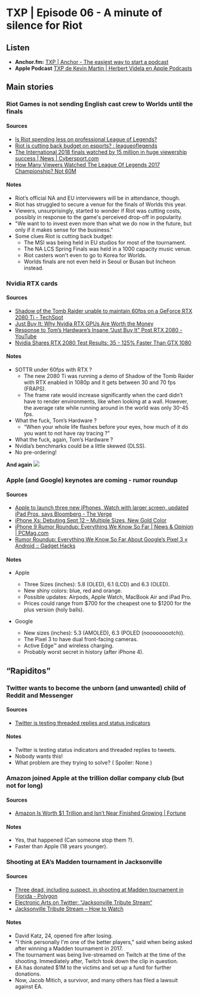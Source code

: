 # TXP | Episode 06 - A minute of silence for Riot

## Listen
- **Anchor.fm:**  [TXP | Anchor - The easiest way to start a podcast](https://anchor.fm/txpod)
- **Apple Podcast** [TXP de Kevin Martin | Herbert Videla en Apple Podcasts](https://itunes.apple.com/pe/podcast/txp/id1338395451?mt=2)

## Main stories

### Riot Games is not sending English cast crew to Worlds until the finals

#### Sources
- [Is Riot spending less on professional League of Legends?](https://www.engadget.com/2018/08/30/riot-cost-cutting-league-legends-esports/)
- [Riot is cutting back budget on esports? : leagueoflegends](https://www.reddit.com/r/leagueoflegends/comments/9aqbes/riot_is_cutting_back_budget_on_esports/e4y4som/)
- [The International 2018 finals watched by 15 million in huge viewership success  | News  | Cybersport.com](https://cybersport.com/post/ti8-15-million-huge-viewership-success)
- [How Many Viewers Watched The League Of Legends 2017 Championship? Not 60M](https://medium.com/@mannyanekal/how-many-viewers-watched-the-league-of-legends-2017-championship-not-60m-b02e6171d5b)

#### Notes
- Riot’s official NA and EU interviewers will be in attendance, though.
- Riot has struggled to secure a venue for the finals of Worlds this year.
- Viewers, unsurprisingly, started to wonder if Riot was cutting costs, possibly in response to the game's perceived drop-off in popularity.
- "We want to to invest even more than what we do now in the future, but only if it makes sense for the business."
- Some clues Riot is cutting back budget:
	- The MSI was being held in EU studios for most of the tournament.
	- The NA LCS Spring Finals was held in a 1000 capacity music venue.
	- Riot casters won't even to go to Korea for Worlds.
	- Worlds finals are not even held in Seoul or Busan but Incheon instead.

### Nvidia RTX cards

#### Sources
- [Shadow of the Tomb Raider unable to maintain 60fps on a GeForce RTX 2080 Ti - TechSpot](https://www.techspot.com/news/76073-shadow-tomb-raider-unable-maintain-60fps-geforce-rtx.html)
- [Just Buy It: Why Nvidia RTX GPUs Are Worth the Money](https://www.tomshardware.com/news/nvidia-rtx-gpus-worth-the-money,37689.html)
- [Response to Tom’s Hardware’s Insane “Just Buy It” Post RTX 2080 - YouTube](https://www.youtube.com/watch?v=tu7pxJXBBn8)
- [Nvidia Shares RTX 2080 Test Results: 35 - 125% Faster Than GTX 1080](https://www.tomshardware.com/news/nvidia-rtx-2080-gaming-benchmarks-rasterized,37679.html)

#### Notes
- SOTTR under 60fps with RTX ?
	- The new 2080 Ti was running a demo of Shadow of the Tomb Raider with RTX enabled in 1080p and it gets between 30 and 70 fps (FRAPS).
	- The frame rate would increase significantly when the card didn’t have to render environments, like when looking at a wall. However, the average rate while running around in the world was only 30-45 fps.
- What the fuck, Tom’s Hardware ?
	- “When your whole life flashes before your eyes, how much of it do you want to not have ray tracing ?”
- What the fuck, again, Tom’s Hardware ?
- Nvidia’s benchmarks could be a little skewed (DLSS).
- No pre-ordering!

**And again**
![](https://media.giphy.com/media/8UHQLZxe0annUgaL8Y/giphy.gif)

### Apple (and Google) keynotes are coming - rumor roundup

#### Sources
- [Apple to launch three new iPhones, Watch with larger screen, updated iPad Pros, says Bloomberg - The Verge](https://www.theverge.com/2018/8/27/17785594/apple-iphone-xs-september-launch-three-new-devices-rumors)
- [iPhone Xs: Debuting Sept 12 – Multiple Sizes, New Gold Color](https://www.macrumors.com/roundup/iphone-xs/)
- [iPhone 9 Rumor Roundup: Everything We Know So Far | News & Opinion | PCMag.com](https://www.pcmag.com/news/362451/iphone-9-rumor-roundup-everything-we-know-so-far)
- [Rumor Roundup: Everything We Know So Far About Google’s Pixel 3 « Android :: Gadget Hacks](https://android.gadgethacks.com/news/rumor-roundup-everything-we-know-so-far-about-googles-pixel-3-0183916/)

#### Notes
- Apple
	- Three Sizes (inches): 5.8 (OLED), 6.1 (LCD) and 6.3 (OLED).
	- New shiny colors: blue, red and orange.
	- Possible updates: Airpods, Apple Watch, MacBook Air and iPad Pro.
	- Prices could range from $700 for the cheapest one to $1200 for the plus version (holy balls).

- Google
	- New sizes (inches): 5.3 (AMOLED), 6.3 (POLED (nooooooootch)).
	- The Pixel 3 to have dual front-facing cameras.
	- Active Edge™ and wireless charging.
	- Probably worst secret in history (after iPhone 4).

## “Rapiditos”

### Twitter wants to become the unborn (and unwanted) child of Reddit and Messenger

#### Sources
- [Twitter is testing threaded replies and status indicators](https://www.engadget.com/2018/09/01/twitter-threaded-replies-status-indicators/)

#### Notes
- Twitter is testing status indicators and threaded replies to tweets.
- Nobody wants this!
- What problem are they trying to solve? ( Spoiler: None )


### Amazon joined Apple at the trillion dollar company club (but not for long)

#### Sources
- [Amazon Is Worth $1 Trillion and Isn’t Near Finished Growing | Fortune](http://fortune.com/2018/09/05/amazon-stock-today-trillion-valuation-market-cap/)

#### Notes
- Yes, that happened (Can someone stop them ?).
- Faster than Apple (18 years younger).

### Shooting at EA’s Madden tournament in Jacksonville

#### Sources
- [Three dead, including suspect, in shooting at Madden tournament in Florida - Polygon](https://www.polygon.com/2018/8/26/17783924/madden-tournament-shooting-jacksonville-florida)
- [Electronic Arts on Twitter: “Jacksonville Tribute Stream“](https://twitter.com/EA/status/1034998313731256321)
- [Jacksonville Tribute Stream – How to Watch](https://www.ea.com/games/madden-nfl/madden-nfl-19/news/jacksonville-tribute-stream-how-to-watch)

#### Notes
- David Katz, 24, opened fire after losing.
- "I think personally I'm one of the better players," said when being asked after winning a Madden tournament in 2017.
- The tournament was being live-streamed on Twitch at the time of the shooting. Immediately after, Twitch took down the clip in question.
- EA has donated $1M to the victims and set up a fund for further donations.
- Now, Jacob Mitich, a survivor, and many others has filed a lawsuit against EA.


